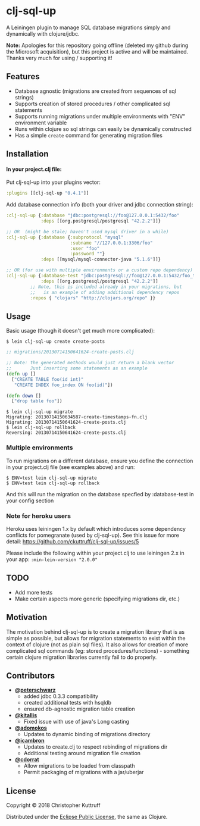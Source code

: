 # clj-sql-up
A Leiningen plugin to manage SQL database migrations simply and dynamically with clojure/jdbc.

**Note:** Apologies for this repository going offline (deleted my github during the Microsoft acquisition), but this project is active and will be maintained. Thanks very much for using / supporting it!

## Features
* Database agnostic (migrations are created from sequences of sql strings)
* Supports creation of stored procedures / other complicated sql statements
* Supports running migrations under multiple environments with "ENV" environment variable
* Runs within clojure so sql strings can easily be dynamically constructed
* Has a simple `create` command for generating migration files

## Installation
#### In your project.clj file:

Put clj-sql-up into your plugins vector:
```clojure
:plugins [[clj-sql-up "0.4.1"]]
```

Add database connection info (both your driver and jdbc connection string):

```clojure
:clj-sql-up {:database "jdbc:postgresql://foo@127.0.0.1:5432/foo"
             :deps [[org.postgresql/postgresql "42.2.2"]]}

;; OR  (might be stale; haven't used mysql driver in a while)
:clj-sql-up {:database {:subprotocol "mysql"
                        :subname "//127.0.0.1:3306/foo"
                        :user "foo"
                        :password ""}
             :deps [[mysql/mysql-connector-java "5.1.6"]]}

;; OR (for use with multiple environments or a custom repo dependency)
:clj-sql-up {:database-test "jdbc:postgresql://foo@127.0.0.1:5432/foo_test"
             :deps [[org.postgresql/postgresql "42.2.2"]]
	     ;; Note, this is included already in your migrations, but
	     ;;   is an example of adding additional dependency repos
	     :repos { "clojars" "http://clojars.org/repo" }}

```

## Usage
Basic usage (though it doesn't get much more complicated):

    $ lein clj-sql-up create create-posts

```clojure
;; migrations/20130714150641624-create-posts.clj

;; Note: the generated methods would just return a blank vector
;;       Just inserting some statements as an example
(defn up []
  ["CREATE TABLE foo(id int)"
   "CREATE INDEX foo_index ON foo(id)"])

(defn down []
  ["drop table foo"])
```
	$ lein clj-sql-up migrate
	Migrating: 20130714150634587-create-timestamps-fn.clj
	Migrating: 20130714150641624-create-posts.clj
	$ lein clj-sql-up rollback
	Reversing: 20130714150641624-create-posts.clj

### Multiple environments
To run migrations on a different database, ensure you define the connection in your project.clj file (see examples above)
and run:

	$ ENV=test lein clj-sql-up migrate
	$ ENV=test lein clj-sql-up rollback

And this will run the migration on the database specfied by :database-test in your config section

### Note for heroku users
Heroku uses leiningen 1.x by default which introduces some dependency conflicts for pomegranate (used by clj-sql-up).  See this issue for more detail: https://github.com/ckuttruff/clj-sql-up/issues/5

Please include the following within your project.clj to use leiningen 2.x in your app: `:min-lein-version "2.0.0"`

## TODO
* Add more tests
* Make certain aspects more generic (specifying migrations dir, etc.)

## Motivation
The motivation behind clj-sql-up is to create a migration library that is as simple as possible, but allows for migration statements to exist within the context of clojure (not as plain sql files).  It also allows for creation of more complicated sql commands (eg: stored procedures/functions) - something certain clojure migration libraries currently fail to do properly.

## Contributors
* **[@peterschwarz](https://github.com/peterschwarz)**
    * added jdbc 0.3.3 compatibility
    * created additional tests with hsqldb
    * ensured db-agnostic migration table creation
* **[@kitallis](https://github.com/kitallis)**
    * Fixed issue with use of java's Long casting
* **[@adomokos](https://github.com/adomokos)**
    * Updates to dynamic binding of migrations directory
* **[@icambron](https://github.com/icambron)**
    * Updates to create.clj to respect rebinding of migrations dir
    * Additional testing around migration file creation
* **[@cdorrat](https://github.com/cdorrat)**
    * Allow migrations to be loaded from classpath
    * Permit packaging of migrations with a jar/uberjar

## License
Copyright © 2018 Christopher Kuttruff

Distributed under the [Eclipse Public License](http://www.eclipse.org/legal/epl-v10.html), the same as Clojure.
